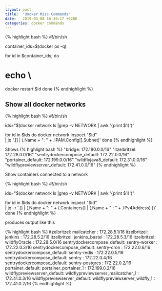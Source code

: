 ```yaml
---
layout: post
title:  "Docker Misc Commands"
date:   2019-03-08 16:30:17 +0200
categories: docker commands
---
```


{% highlight bash %}
#!/bin/sh

container_ids=$(docker ps -q)

for id in $container_ids; do
#  echo \
  docker restart $id
done
{% endhighlight %}

## Show all docker networks

{% highlight bash %}
#!/bin/sh

ids="$(docker network ls |grep -v NETWORK | awk '{print $1}')"

for id in $ids
do
  docker network inspect "$id" \
    | jq '.[] | (.Name + ": " + .IPAM.Config[].Subnet)'
done
{% endhighlight %}

Shows
{% highlight bash %}
"bridge: 172.180.0.0/16"
"itzelbritzel: 172.28.0.0/16"
"sentrydockercompose_default: 172.22.0.0/16"
"portainer_default: 172.199.0.0/16"
"wildflyjava8_default: 172.31.0.0/16"
"wildflypreviewserver_default: 172.41.0.0/16"
{% endhighlight %}



Show containers connected to a network

{% highlight bash %}
#!/bin/sh

ids="$(docker network ls |grep -v NETWORK | awk '{print $1}')"

for id in $ids
do
  docker network inspect "$id" \
    | jq -r '.[] | (.Name + ": " + (.Containers[] | (.Name + " : " + .IPv4Address) ))'
done
{% endhighlight %}

produces output like this

{% highlight bash %}
itzelbritzel: mailcatcher : 172.28.5.1/16
itzelbritzel: jenkins : 172.28.5.2/16
itzelbritzel: jenkins_bastel : 172.28.5.3/16
itzelbritzel: wildflyOracle : 172.28.5.0/16
sentrydockercompose_default: sentry-worker : 172.22.0.3/16
sentrydockercompose_default: sentry-cron : 172.22.0.6/16
sentrydockercompose_default: sentry-redis : 172.22.0.5/16
sentrydockercompose_default: sentry : 172.22.0.4/16
sentrydockercompose_default: sentry-postgres : 172.22.0.2/16
portainer_default: portainer_portainer_1 : 172.199.0.2/16
wildflypreviewserver_default: wildflypreviewserver_mailcatcher_1 : 172.41.0.3/16
wildflypreviewserver_default: wildflypreviewserver_wildfly_1 : 172.41.0.2/16
{% endhighlight %}
